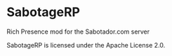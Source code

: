 # SabotageRP
Rich Presence mod for the Sabotador.com server

SabotageRP is licensed under the Apache License 2.0.
